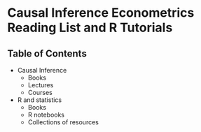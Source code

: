 # Causal Inference Econometrics Reading List and R Tutorials

## Table of Contents

- Causal Inference
  - Books 
  - Lectures
  - Courses
- R and statistics
  - Books
  - R notebooks
  - Collections of resources
